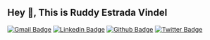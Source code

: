 ## Hey 👋, This is Ruddy Estrada Vindel
[![Gmail Badge](https://img.shields.io/badge/-ruddyesv@gmail.com-c14438?style=flat&logo=Gmail&logoColor=white&link=mailto:ruddyesv@gmail.com)](mailto:ruddyesv@gmail.com) 
[![Linkedin Badge](https://img.shields.io/badge/-ruddyesv-0072b1?style=flat&logo=Linkedin&logoColor=white&link=https://www.linkedin.com/in/ruddyesv/)](https://www.linkedin.com/in/ruddyesv/) [![Github Badge](https://img.shields.io/badge/-ruddyesv-grey?style=flat&logo=github&logoColor=white&link=https://github.com/ruddyesv/)](https://www.github.com/ruddyesv/) [![Twitter Badge](https://img.shields.io/badge/-ruddyesv-00acee?style=flat&logo=twitter&logoColor=white&link=https://twitter.com/ruddyesv/)](https://www.twitter.com/ruddyesv/)
